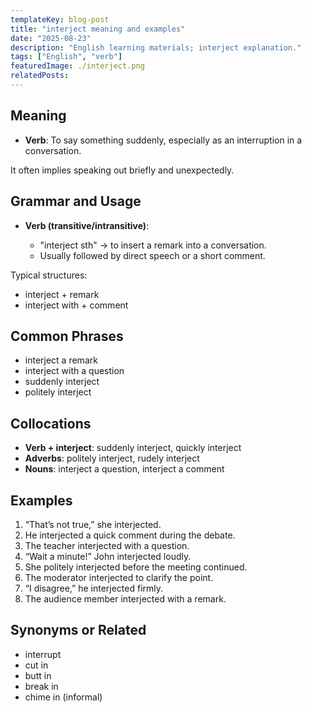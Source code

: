 ```yaml
---
templateKey: blog-post
title: "interject meaning and examples"
date: "2025-08-23"
description: "English learning materials; interject explanation."
tags: ["English", "verb"]
featuredImage: ./interject.png
relatedPosts:
---
```


## Meaning

- **Verb**: To say something suddenly, especially as an interruption in a conversation.

It often implies speaking out briefly and unexpectedly.

## Grammar and Usage

- **Verb (transitive/intransitive)**:

  - "interject sth" → to insert a remark into a conversation.
  - Usually followed by direct speech or a short comment.

Typical structures:

- interject + remark
- interject with + comment

## Common Phrases

- interject a remark
- interject with a question
- suddenly interject
- politely interject

## Collocations

- **Verb + interject**: suddenly interject, quickly interject
- **Adverbs**: politely interject, rudely interject
- **Nouns**: interject a question, interject a comment

## Examples

1. “That’s not true,” she interjected.
2. He interjected a quick comment during the debate.
3. The teacher interjected with a question.
4. “Wait a minute!” John interjected loudly.
5. She politely interjected before the meeting continued.
6. The moderator interjected to clarify the point.
7. “I disagree,” he interjected firmly.
8. The audience member interjected with a remark.

## Synonyms or Related

- interrupt
- cut in
- butt in
- break in
- chime in (informal)
